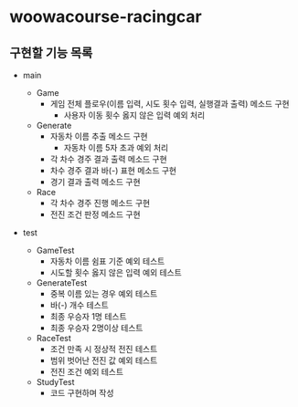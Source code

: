 # woowacourse-racingcar

## 구현할 기능 목록

- main
   - Game
     - 게임 전체 플로우(이름 입력, 시도 횟수 입력, 실행결과 출력) 메소드 구현
       - 사용자 이동 횟수 옳지 않은 입력 예외 처리
   - Generate
     - 자동차 이름 추출 메소드 구현
       - 자동차 이름 5자 초과 예외 처리
     - 각 차수 경주 결과 출력 메소드 구현
     - 차수 경주 결과 바(-) 표현 메소드 구현
     - 경기 결과 출력 메소드 구현
   - Race
     - 각 차수 경주 진행 메소드 구현
     - 전진 조건 판정 메소드 구현

- test
    - GameTest
      - 자동차 이름 쉼표 기준 예외 테스트
      - 시도할 횟수 옳지 않은 입력 예외 테스트
    - GenerateTest
      - 중복 이름 있는 경우 예외 테스트 
      - 바(-) 개수 테스트
      - 최종 우승자 1명 테스트
      - 최종 우승자 2명이상 테스트
    - RaceTest
      - 조건 만족 시 정상적 전진 테스트 
      - 범위 벗어난 전진 값 예외 테스트
      - 전진 조건 예외 테스트
    - StudyTest
      - 코드 구현하며 작성